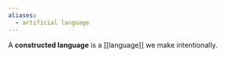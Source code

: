 ```yaml
---
aliases:
  - artificial language
---
```

A **constructed language** is a [[language]] we make intentionally.